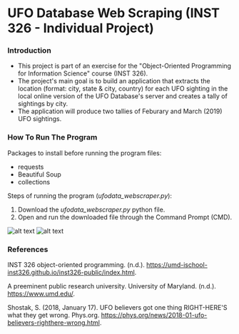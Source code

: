 # UFO Database Web Scraping (INST 326 - Individual Project)

### Introduction
- This project is part of an exercise for the "Object-Oriented Programming for Information Science" course (INST 326).
- The project's main goal is to build an application that extracts the location (format: city, state & city, country) for each UFO sighting in the local online version of the UFO Database's server and creates a tally of sightings by city.
- The application will produce two tallies of Feburary and March (2019) UFO sightings.

### How To Run The Program

Packages to install before running the program files:
- requests
- Beautiful Soup
- collections

Steps of running the program (_ufodata_webscraper.py_):
1. Download the _ufodata_webscraper.py_ python file. 
2. Open and run the downloaded file through the Command Prompt (CMD).


![alt text](https://pbs.twimg.com/profile_images/998978256077402112/OMvHnltG_400x400.jpg) ![alt text](https://scx1.b-cdn.net/csz/news/800a/2018/ufobelievers.jpg)

### References

INST 326 object-oriented programming. (n.d.). https://umd-ischool-inst326.github.io/inst326-public/index.html. 

A preeminent public research university. University of Maryland. (n.d.). https://www.umd.edu/. 

Shostak, S. (2018, January 17). UFO believers got one thing RIGHT-HERE'S what they get wrong. Phys.org. https://phys.org/news/2018-01-ufo-believers-righthere-wrong.html. 
